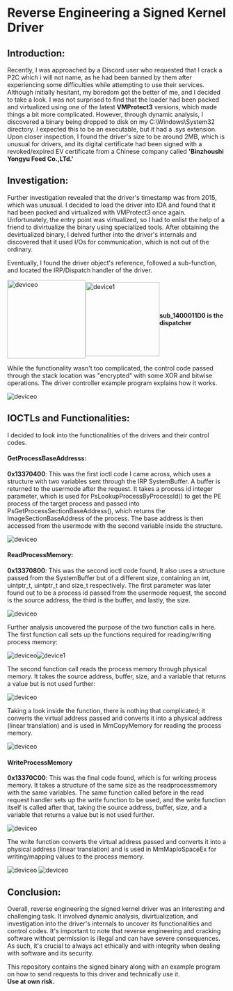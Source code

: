 <h1>Reverse Engineering a Signed Kernel Driver</h1>
<h2>Introduction:</h2>
<p>Recently, I was approached by a Discord user who requested that I crack a P2C which i will not name, as he had been banned by them after experiencing some difficulties while attempting to use their services. Although initially hesitant, my boredom got the better of me, and I decided to take a look. I was not surprised to find that the loader had been packed and virtualized using one of the latest <b>VMProtect3</b> versions, which made things a bit more complicated. However, through dynamic analysis, I discovered a binary being dropped to disk on my C:\Windows\System32 directory. I expected this to be an executable, but it had a .sys extension. Upon closer inspection, I found the driver's size to be around 2MB, which is unusual for drivers, and its digital certificate had been signed with a revoked/expired EV certificate from a Chinese company called <b>'Binzhoushi Yongyu Feed Co.,LTd.'</b></p>
<h2>Investigation:</h2>
<p>Further investigation revealed that the driver's timestamp was from 2015, which was unusual. I decided to load the driver into IDA and found that it had been packed and virtualized with VMProtect3 once again. Unfortunately, the entry point was virtualized, so I had to enlist the help of a friend to divirtualize the binary using specialized tools. After obtaining the devirtualized binary, I delved further into the driver's internals and discovered that it used I/Os for communication, which is not out of the ordinary. </p> 
<p>Eventually, I found the driver object's reference, followed a sub-function, and located the IRP/Dispatch handler of the driver.</p>

<div style="display:flex; align-items:center;">
  <img src="https://i.imgur.com/9KGoS40.png" alt="deviceo" style="display:inline-block; width:180px;">
  <img src="https://i.imgur.com/KxgaJws.png" alt="device1" style="display:inline-block; width:170px; float:left;">
  <p><b>sub_1400011D0 is the dispatcher</b></p>
</div>

<p>While the functionality wasn't too complicated, the control code passed through the stack location was "encrypted" with some XOR and bitwise operations. The driver controller example program explains how it works. </p> 
<img src="https://i.imgur.com/wf64H8f.png" alt="deviceo">

<h2>IOCTLs and Functionalities:</h2>
<p> I decided to look into the functionalities of the drivers and their control codes. </p>

<h4>GetProcessBaseAddresss:</h4>
<p><b>0x13370400</b>: This was the first ioctl code I came across, which uses a structure with two variables sent through the IRP SystemBuffer. A buffer is returned to the usermode after the request. It takes a process id integer parameter, which is used for PsLookupProcessByProcessId() to get the PE process of the target process and passed into PsGetProcessSectionBaseAddress(), which returns the ImageSectionBaseAddress of the process. The base address is then accessed from the usermode with the second variable inside the structure.</p>
<img src="https://i.imgur.com/aoIwRT3.png" alt="deviceo">

<h4>ReadProcessMemory:</h4>
<p><b>0x13370800</b>: This was the second ioctl code found, It also uses a structure passed from the SystemBuffer but of a different size, containing an int, uintptr_t, uintptr_t and size_t respectively. The first parameter was later found out to be a process id passed from the usermode request, the second is the source address, the third is the buffer, and lastly, the size. </p> 
<img src="https://i.imgur.com/jevpmlw.png" alt="deviceo">

<p>Further analysis uncovered the purpose of the two function calls in here. The first function call sets up the functions required for reading/writing process memory: </p>
<div style="display:flex; align-items:center;">
  <img src="https://i.imgur.com/AUBnFlN.png" alt="deviceo" style="display:inline-block;">
  <img src="https://i.imgur.com/fH2jbOh.png" alt="device1" style="display:inline-block;">
</div>

The second function call reads the process memory through physical memory. It takes the source address, buffer, size, and a variable that returns a value but is not used further: </p>
<img src="https://i.imgur.com/jevpmlw.png" alt="deviceo">
<p> Taking a look inside the function, there is nothing that complicated; it converts the virtual address passed and converts it into a physical address (linear translation) and is used in MmCopyMemory for reading the process memory.</p>
<img src="https://i.imgur.com/ozft12C.png" alt="deviceo">

<h4>WriteProcessMemory</h4>
<p> <b>0x13370C00</b>: This was the final code found, which is for writing process memory. It takes a structure of the same size as the readprocessmemory with the same variables. The same function called before in the read request handler sets up the write function to be used, and the write function itself is called after that, taking the source address, buffer, size, and a variable that returns a value but is not used further. </p>
<img src="https://i.imgur.com/hcenajT.png" alt="deviceo">

<p>The write function converts the virtual address passed and converts it into a physical address (linear translation) and is used in MmMapIoSpaceEx for writing/mapping values to the process memory.</p>
<img src="https://i.imgur.com/rYDFhhl.png" alt="deviceo">
<img src="https://i.imgur.com/sbVJfYw.png" alt="deviceo">

<h2>Conclusion:</h2>
<p> Overall, reverse engineering the signed kernel driver was an interesting and challenging task. It involved dynamic analysis, divirtualization, and investigation into the driver's internals to uncover its functionalities and control codes. It's important to note that reverse engineering and cracking software without permission is illegal and can have severe consequences. As such, it's crucial to always act ethically and with integrity when dealing with software and its security.</p>
<p> This repository contains the signed binary along with an example program on how to send requests to this driver and technically use it. <br>
<b> Use at own risk. </b> </p> 
